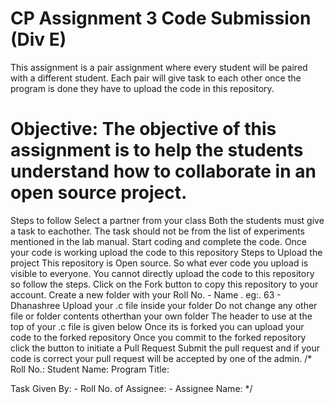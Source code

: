 # CP Assignment 3 Code Submission (Div E)
This assignment is a pair assignment where every student will be paired with a different student. Each pair will give task to each other once the program is done they have to upload the code in this repository.

# Objective: The objective of this assignment is to help the students understand how to collaborate in an open source project.
Steps to follow
Select a partner from your class
Both the students must give a task to eachother. The task should not be from the list of experiments mentioned in the lab manual.
Start coding and complete the code.
Once your code is working upload the code to this repository
Steps to Upload the project
This repository is Open source. So what ever code you upload is visible to everyone. You cannot directly upload the code to this repository so follow the steps.
Click on the Fork button to copy this repository to your account.
Create a new folder with your Roll No. - Name . eg:. 63 - Dhanashree
Upload your .c file inside your folder
Do not change any other file or folder contents otherthan your own folder
The header to use at the top of your .c file is given below
Once its is forked you can upload your code to the forked repository
Once you commit to the forked repository click the button to initiate a Pull Request
Submit the pull request and if your code is correct your pull request will be accepted by one of the admin.
/*
  Roll No.:
  Student Name:
  Program Title:

  Task Given By:
    - Roll No. of Assignee:
    - Assignee Name:
*/
